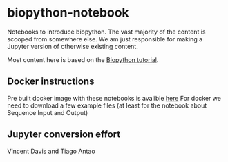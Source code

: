 biopython-notebook
==================

Notebooks to introduce biopython. The vast majority of the content is
scooped from somewhere else. We am just responsible for making a Jupyter version
of otherwise existing content.

Most content here is based on the [Biopython tutorial](http://biopython.org/DIST/docs/tutorial/Tutorial.html).


Docker instructions
-------------------
Pre built docker image with these notebooks is avalible [here](https://hub.docker.com/r/biopython/biopython-tutorial/)
For docker we need to download a few example files (at least for the
notebook about Sequence Input and Output)


Jupyter conversion effort
-------------------------

Vincent Davis and Tiago Antao

